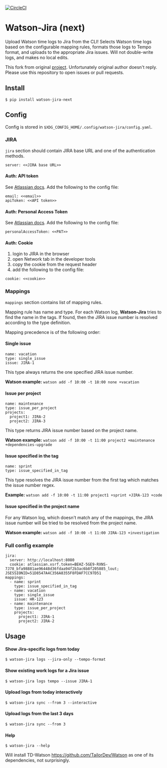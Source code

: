 [![CircleCI](https://circleci.com/gh/PrimaMateria/watson-jira-next/tree/master.svg?style=svg)](https://circleci.com/gh/PrimaMateria/watson-jira-next/tree/master)

# Watson-Jira (next)

Upload Watson time logs to Jira from the CLI! Selects Watson time logs based on the configurable mapping rules, formats those logs to Tempo format, and uploads to the appropriate Jira issues.
Will not double-write logs, and makes no local edits.

This fork from original [project](https://github.com/medwig/watson-jira). Unfortunately original author doesn't reply. Please use this repository to open issues or pull requests.

## Install

`$ pip install watson-jira-next`


## Config

Config is stored in `$XDG_CONFIG_HOME/.config/watson-jira/config.yaml`.

### JIRA

`jira` section should contain JIRA base URL and one of the authentication methods.

```
server: <<JIRA base URL>>
```

#### Auth: API token

See [Atlassian docs](https://support.atlassian.com/atlassian-account/docs/manage-api-tokens-for-your-atlassian-account/). Add the following to the config file:

```
email: <<email>>
apiToken: <<API token>>
```

#### Auth: Personal Access Token

See [Atlassian docs](https://confluence.atlassian.com/enterprise/using-personal-access-tokens-1026032365.html). Add the following to the config file:

```
personalAccessToken: <<PAT>>
```

#### Auth: Cookie

1. login to JIRA in the browser
1. open Network tab in the developer tools
1. copy the cookie from the request header 
1. add the following to the config file:

```
cookie: <<cookie>>
```

### Mappings 

`mappings` section contains list of mapping rules.

Mapping rule has name and type. For each Watson log, **Watson-Jira** tries to find the name in the tags. If found, then the JIRA issue number is resolved according to the type definition.

Mapping precedence is of the following order:

#### Single issue

```
name: vacation
type: single_issue
issue: JIRA-1
```

This type always returns the one specified JIRA issue number.

**Watson example:** `watson add -f 10:00 -t 18:00 none +vacation`

#### Issue per project

```
name: maintenance
type: issue_per_project
projects:
  project1: JIRA-2
  project2: JIRA-3
```

This type returns JIRA issue number based on the project name.

**Watson example:** `watson add -f 10:00 -t 11:00 project2 +maintenance +dependencies-upgrade`

#### Issue specified in the tag

```
name: sprint
type: issue_specified_in_tag
```

This type resolves the JIRA issue number from the first tag which matches the issue number regex.

**Example:** `watson add -f 10:00 -t 11:00 project1 +sprint +JIRA-123 +code`

#### Issue specified in the project name

For any Watson log, which doesn't match any of the mappings, the JIRA issue number will be tried to be resolved from the project name.

**Watson example:** `watson add -f 10:00 -t 11:00 JIRA-123 +investigation`

### Full config example

```
jira:
  server: http://localhost:8080
  cookie: atlassian.xsrf.token=BEHZ-5GE9-RXNS-7J78_bfa98881ae96448d36fdaa94f2b3ac6b8f205885_lout; JSESSIONID=51D8547A4C356A8355F8FDAF7CC97D51
mappings:
  - name: sprint
    type: issue_specified_in_tag
  - name: vacation
    type: single_issue
    issue: HR-123
  - name: maintenance
    type: issue_per_project
    projects:
      project1: JIRA-1
      project2: JIRA-2
```

## Usage

#### Show Jira-specific logs from today

`$ watson-jira logs --jira-only --tempo-format`

#### Show existing work logs for a Jira issue

`$ watson-jira logs tempo --issue JIRA-1`

#### Upload logs from today interactively

`$ watson-jira sync --from 3 --interactive`

#### Upload logs from the last 3 days

`$ watson-jira sync --from 3`

#### Help

`$ watson-jira --help`

Will install TD-Watson https://github.com/TailorDev/Watson as one of its dependencies, not surprisingly.
